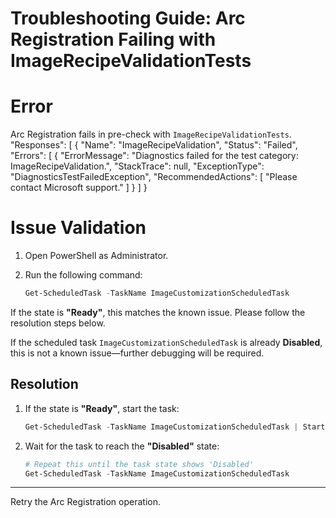# Troubleshooting Guide: Arc Registration Failing with ImageRecipeValidationTests

# Error
Arc Registration fails in pre-check with `ImageRecipeValidationTests`.
  "Responses": [
    {
      "Name": "ImageRecipeValidation",
      "Status": "Failed",
      "Errors": [
        {
          "ErrorMessage": "Diagnostics failed for the test category: ImageRecipeValidation.",
          "StackTrace": null,
          "ExceptionType": "DiagnosticsTestFailedException",
          "RecommendedActions": [
            "Please contact Microsoft support."
          ]
        }
      ]
    }


# Issue Validation

1. Open PowerShell as Administrator.

2. Run the following command:

   ```powershell
   Get-ScheduledTask -TaskName ImageCustomizationScheduledTask
   ```
If the state is **"Ready"**, this matches the known issue. Please follow the resolution steps below.

If the scheduled task `ImageCustomizationScheduledTask` is already **Disabled**, this is not a known issue—further debugging will be required.

 ## Resolution
 
1. If the state is **"Ready"**, start the task:

   ```powershell
   Get-ScheduledTask -TaskName ImageCustomizationScheduledTask | Start-ScheduledTask
   ```

2. Wait for the task to reach the **"Disabled"** state:

   ```powershell
   # Repeat this until the task state shows 'Disabled'
   Get-ScheduledTask -TaskName ImageCustomizationScheduledTask
   ```

---

Retry the Arc Registration operation.


